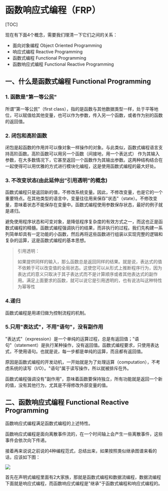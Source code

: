 # 函数响应式编程（FRP）

[TOC]

现在有下面4个概念，需要我们理清一下它们之间的关系：
- 面向对象编程 Object Oriented Programming
- 响应式编程 Reactive Programming
- 函数式编程 Functional Programming
- 函数响应式编程 Functional Reactive Programming

## 一、什么是函数式编程 Functional Programming

### 1. 函数是"第一等公民"

所谓"第一等公民"（first class），指的是函数与其他数据类型一样，处于平等地位，可以赋值给其他变量，也可以作为参数，传入另一个函数，或者作为别的函数的返回值。

### 2. 闭包和高阶函数

闭包是起函数的作用并可以像对象一样操作的对象。与此类似，函数式编程语言支持高阶函数。高阶函数可以用另一个函数（间接地，用一个表达式） 作为其输入参数，在大多数情况下，它甚至返回一个函数作为其输出参数。这两种结构结合在一起使得可以用优雅的方式进行模块化编程，这是使用函数式编程的最大好处。

### 3. 不改变状态(由此延伸出”引用透明”的概念)

函数式编程只是返回新的值，不修改系统变量。因此，不修改变量，也是它的一个重要特点。在其他类型的语言中，变量往往用来保存"状态"（state）。不修改变量，意味着状态不能保存在变量中。函数式编程使用参数保存状态，最好的例子就是递归。

避免使用程序状态和可变对象，是降低程序复杂度的有效方式之一，而这也正是函数式编程的精髓。函数式编程强调执行的结果，而非执行的过程。我们先构建一系列简单却具有一定功能的小函数，然后再将这些函数进行组装以实现完整的逻辑和复杂的运算，这是函数式编程的基本思想。

> 引用透明：
> 
> 如果提供同样的输入，那么函数总是返回同样的结果。就是说，表达式的值不依赖于可以改变值的全局状态。这使您可以从形式上推断程序行为，因为表达式的意义只取决于其子表达式而不是计算顺序或者其他表达式的副作用。满足上面要求的函数，就可以说它是引用透明的，也有说法叫这种特性为幂等性

### 4.递归

函数式编程是用递归做为控制流程的机制。

### 5.只用"表达式"，不用"语句"，没有副作用

"表达式"（expression）是一个单纯的运算过程，总是有返回值；"语句"（statement）是执行某种操作，没有返回值。函数式编程要求，只使用表达式，不使用语句。也就是说，每一步都是单纯的运算，而且都有返回值。

原因是函数式编程的开发动机，一开始就是为了处理运算（computation），不考虑系统的读写（I/O）。"语句"属于读写操作，所以就被排斥在外。

函数式编程强调没有"副作用"，意味着函数要保持独立，所有功能就是返回一个新的值，没有其他行为，尤其是不得修改外部变量的值。

## 二、函数响应式编程 Functional Reactive Programming

函数响应式编程满足函数式编程的上述特性。

函数响应式编程是面向离散事件流的，在一个时间轴上会产生一些离散事件，这些事件会依次向下传递。

接着再来说说之前说的4种编程范式，总结出来，如果按照类似继承图谱来看的话，应该如下图：

![](https://img.halfrost.com/Blog/ArticleImage/RAC_3.png)

首先在声明式编程里面有2大家族，那就是函数式编程和数据流编程，数据流编程下面就是响应式编程，而函数响应式编程是"继承"于函数式编程和响应式编程的。